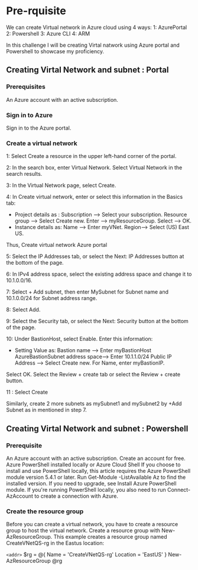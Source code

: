 # Pre-rquisite
We can create Virtual network in Azure cloud using 4 ways:
1: AzurePortal
2: Powershell
3: Azure CLI
4: ARM

In this challenge I will be creating Virtal natwork using Azure portal and Powershell to showcase my proficiency.

## Creating Virtal Network and subnet : Portal
### Prerequisites
An Azure account with an active subscription.
### Sign in to Azure
Sign in to the Azure portal.

### Create a virtual network
1: Select Create a resource in the upper left-hand corner of the portal.

2: In the search box, enter Virtual Network. Select Virtual Network in the search results.

3: In the Virtual Network page, select Create.

4: In Create virtual network, enter or select this information in the Basics tab:
* Project details as : 
Subscription --> Select your subscription.
Resource group -->	Select Create new.
Enter --> myResourceGroup.
Select --> OK.
* Instance details	as:
Name -->	Enter myVNet.
Region--> Select (US) East US.

Thus, Create virtual network Azure portal

5: Select the IP Addresses tab, or select the Next: IP Addresses button at the bottom of the page.

6: In IPv4 address space, select the existing address space and change it to 10.1.0.0/16.

7: Select + Add subnet, then enter MySubnet for Subnet name and 10.1.0.0/24 for Subnet address range.

8: Select Add.

9: Select the Security tab, or select the Next: Security button at the bottom of the page.

10: Under BastionHost, select Enable. Enter this information:

* Setting	Value as: 
Bastion name	--> Enter myBastionHost
AzureBastionSubnet address space--> 	Enter 10.1.1.0/24
Public IP Address	--> Select Create new.
For Name, enter myBastionIP.

Select OK.
Select the Review + create tab or select the Review + create button.

11 : Select Create

Similarly, create 2 more subnets as mySubnet1 and mySubnet2 by +Add Subnet as in mentioned in step 7.

## Creating Virtal Network and subnet : Powershell
### Prerequisite
An Azure account with an active subscription. Create an account for free.
Azure PowerShell installed locally or Azure Cloud Shell
If you choose to install and use PowerShell locally, this article requires the Azure PowerShell module version 5.4.1 or later. Run Get-Module -ListAvailable Az to find the installed version. If you need to upgrade, see Install Azure PowerShell module. If you're running PowerShell locally, you also need to run Connect-AzAccount to create a connection with Azure.

### Create the resource group
Before you can create a virtual network, you have to create a resource group to host the virtual network. Create a resource group with New-AzResourceGroup. This example creates a resource group named CreateVNetQS-rg in the Eastus location:

`<addr>`  $rg = @{
    Name = 'CreateVNetQS-rg'
    Location = 'EastUS'
}
New-AzResourceGroup @rg
